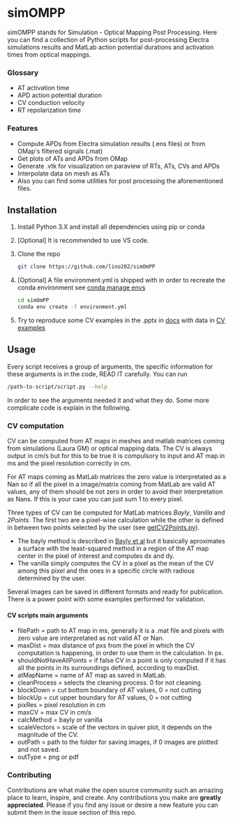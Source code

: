 # simOMPP

simOMPP stands for Simulation - Optical Mapping Post Processing. Here you can find a collection of Python scripts for post-processing Electra simulations results and MatLab action potential durations and activation times from optical mappings.


### Glossary
 
* AT activation time
* APD action potential duration
* CV conduction velocity
* RT repolarization time


### Features

* Compute APDs from Electra simulation results (.ens files) or from OMap's filtered signals (.mat)   
* Get plots of ATs and APDs from OMap
* Generate .vtk for visualization on paraview of RTs, ATs, CVs and APDs
* Interpolate data on mesh as ATs
* Also you can find some utilities for post processing the aforementioned files.


## Installation

1. Install Python 3.X and install all dependencies using pip or conda
2. [Optional] It is recommended to use VS code.
3. Clone the repo
   ```sh
   git clone https://github.com/lino202/simOmPP
   ```
4. [Optional] A file environment.yml is shipped with in order to recreate the conda environment see [conda manage envs](https://conda.io/projects/conda/en/latest/user-guide/tasks/manage-environments.html#create-env-file-manually)
   ```sh
   cd simOmPP
   conda env create -f environment.yml
   ```

5. Try to reproduce some CV examples in the .pptx in [docs](./docs) with data in [CV examples](./examples/CV)


## Usage

Every script receives a group of arguments, the specific information for these arguments is in the code, READ IT carefully.
You can run
   ```sh
   /path-to-script/script.py --help 
   ```
In order to see the arguments needed it and what they do. Some more complicate code is explain in the following.

### CV computation

CV can be computed from AT maps in meshes and matlab matrices coming from simulations (Laura GM) or optical mapping data. The CV is always output in cm/s but for this to be true it is compulsory to input and AT map in ms and the pixel resolution correctly in cm. 

For AT maps coming as MatLab matrices the zero value is interpretated as a Nan so if all the pixel in a image/matrix coming from MatLab are valid AT values, any of them should be not zero in order to avoid their interpretation as Nans. If this is your case you can just sum 1 to every pixel.

Three types of CV can be computed for MatLab matrices *Bayly*, *Vanilla* and *2Points*. The first two are a pixel-wise calculation while the other is defined in between two points selected by the user (see [getCV2Points.py](./getCV2Points.py)). 

* The bayly method is described in [Bayly et al](https://ieeexplore.ieee.org/document/668746) but it basically aproximates a surface with the least-squared method in a region of the AT map center in the pixel of interest and computes dx and dy. 
* The vanilla simply computes the CV in a pixel as the mean of the CV among this pixel and the ones in a specific circle with radious determined by the user.

Several images can be saved in different formats and ready for publication.
There is a power point with some examples performed for validation.



#### CV scripts main arguments

* filePath               = path to AT map in ms, generally it is a .mat file and pixels with zero value are interpretated as not valid AT or Nan.
* maxDist                = max distance of pxs from the pixel in which the CV computation is happening, in order to use them in the calculation. In px.
* shouldNotHaveAllPoints = if false CV in a point is only computed if it has all the points in its surroundings defined, according to maxDist.
* atMapName              = name of AT map as saved in MatLab.
* cleanProcess           = selects the cleaning process. 0 for not cleaning.
* blockDown              = cut bottom boundary of AT values, 0 = not cutting
* blockUp                = cut upper boundary for AT values, 0 = not cutting
* pixRes                 = pixel resolution in cm
* maxCV                  = max CV in cm/s
* calcMethod             = bayly or vanilla
* scaleVectors           = scale of the vectors in quiver plot, it depends on the magnitude of the CV.
* outPath                = path to the folder for saving images, if 0 images are plotted and not saved.
* outType                = png or pdf



<!-- CONTRIBUTING -->
### Contributing

Contributions are what make the open source community such an amazing place to learn, inspire, and create. Any contributions you make are **greatly appreciated**.
Please if you find any issue or desire a new feature you can submit them in the issue section of this repo.





